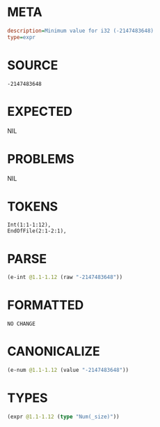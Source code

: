 # META
~~~ini
description=Minimum value for i32 (-2147483648)
type=expr
~~~
# SOURCE
~~~roc
-2147483648
~~~
# EXPECTED
NIL
# PROBLEMS
NIL
# TOKENS
~~~zig
Int(1:1-1:12),
EndOfFile(2:1-2:1),
~~~
# PARSE
~~~clojure
(e-int @1.1-1.12 (raw "-2147483648"))
~~~
# FORMATTED
~~~roc
NO CHANGE
~~~
# CANONICALIZE
~~~clojure
(e-num @1.1-1.12 (value "-2147483648"))
~~~
# TYPES
~~~clojure
(expr @1.1-1.12 (type "Num(_size)"))
~~~
